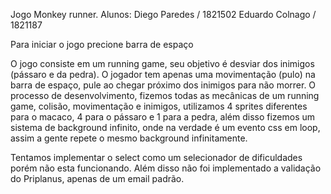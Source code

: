 Jogo Monkey runner.
Alunos: Diego Paredes / 1821502
        Eduardo Colnago / 1821187

Para iniciar o jogo precione barra de espaço

O jogo consiste em um running game, seu objetivo é desviar dos inimigos (pássaro e da pedra). O jogador tem apenas uma movimentação (pulo) na barra de espaço,
pule ao chegar próximo dos inimigos para não morrer.
O processo de desenvolvimento, fizemos todas as mecânicas de um running game, colisão, movimentação e inimigos, utilizamos 4 sprites diferentes para o macaco,
4 para o pássaro e 1 para a pedra, além disso fizemos um sistema de background infinito, onde na verdade é um evento css em loop, assim a gente repete o mesmo
background infinitamente.

Tentamos implementar o select como um selecionador de dificuldades porém não esta funcionando.
Além disso não foi implementado a validação do Priplanus, apenas de um email padrão.
